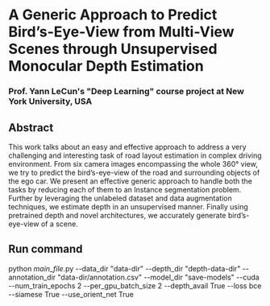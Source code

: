 # A Generic Approach to Predict Bird’s-Eye-View from Multi-View Scenes through Unsupervised Monocular Depth Estimation

### Prof. Yann LeCun's "Deep Learning" course project at New York University, USA 

## Abstract

This work talks about an easy and effective approach to address a very challenging and interesting task of road layout estimation in complex driving environment. From six camera images
encompassing the whole 360&deg; view, we try to predict the bird’s-eye-view of the road and surrounding objects of the ego car. We present an effective generic approach to handle both the tasks
by reducing each of them to an Instance segmentation problem. Further by leveraging the unlabeled
dataset and data augmentation techniques, we estimate depth in an unsupervised manner. Finally
using pretrained depth and novel architectures, we
accurately generate bird’s-eye-view of a scene.

## Run command 
python *main_file*.py --data_dir "data-dir" --depth_dir "depth-data-dir" --annotation_dir "data-dir/annotation.csv" --model_dir "save-models" --cuda --num_train_epochs 2 --per_gpu_batch_size 2 --depth_avail True --loss bce --siamese True --use_orient_net True

